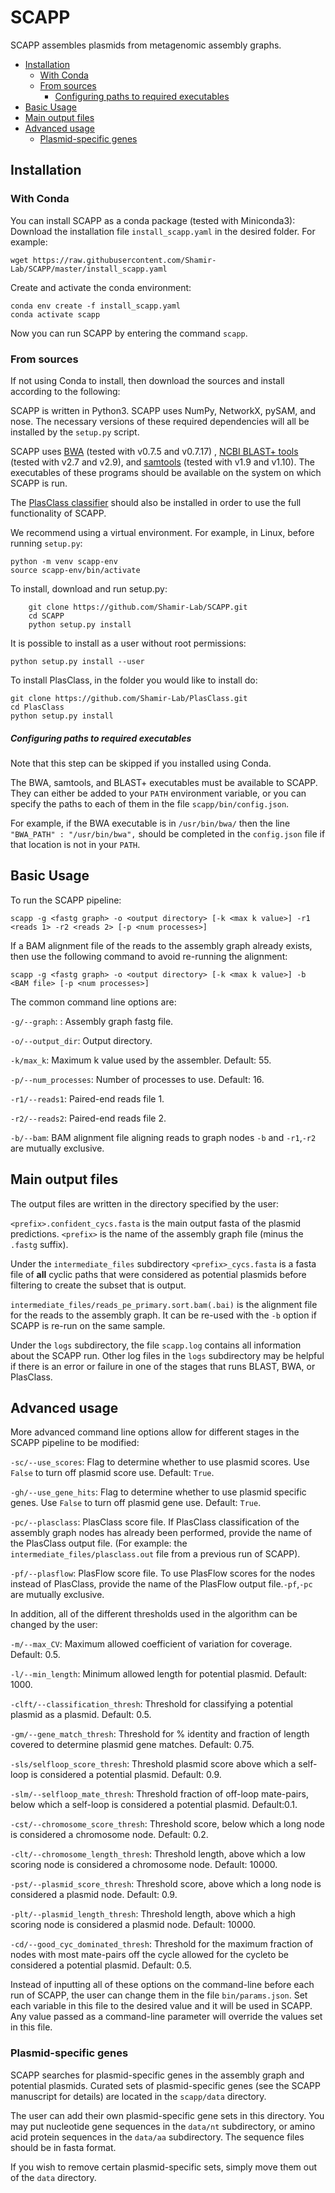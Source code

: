 # SCAPP

SCAPP assembles plasmids from metagenomic assembly graphs.

- [Installation](#installation)
  * [With Conda](#with-conda)
  * [From sources](#from-sources)
      - [Configuring paths to required executables](#configuring-paths-to-required-executables)
- [Basic Usage](#basic-usage)
- [Main output files](#main-output-files)
- [Advanced usage](#advanced-usage)
  * [Plasmid-specific genes](#plasmid-specific-genes)

## Installation

### With Conda

You can install SCAPP as a conda package (tested with Miniconda3):
Download the installation file `install_scapp.yaml` in the desired folder. For example:
````
wget https://raw.githubusercontent.com/Shamir-Lab/SCAPP/master/install_scapp.yaml
````

Create and activate the conda environment:
```
conda env create -f install_scapp.yaml
conda activate scapp
```

Now you can run SCAPP by entering the command `scapp`.

### From sources
If not using Conda to install, then download the sources and install according to the following:

SCAPP is written in Python3. SCAPP uses NumPy, NetworkX, pySAM, and nose. The necessary versions of these required dependencies will all be installed by the `setup.py` script.

SCAPP uses [BWA](https://github.com/lh3/bwa) (tested with v0.7.5 and v0.7.17) , [NCBI BLAST+ tools](https://blast.ncbi.nlm.nih.gov/Blast.cgi?CMD=Web&PAGE_TYPE=BlastDocs&DOC_TYPE=Download) (tested with v2.7 and v2.9), and [samtools](https://github.com/samtools/samtools) (tested with v1.9 and v1.10). The executables of these programs should be available on the system on which SCAPP is run.

The [PlasClass classifier](https://github.com/Shamir-Lab/PlasClass) should also be installed in order to use the full functionality of SCAPP.

We recommend using a virtual environment. For example, in Linux, before running `setup.py`:
```
python -m venv scapp-env
source scapp-env/bin/activate
```
To install, download and run setup.py:
```
    git clone https://github.com/Shamir-Lab/SCAPP.git
    cd SCAPP
    python setup.py install
```
It is possible to install as a user without root permissions:
```
python setup.py install --user
```

To install PlasClass, in the folder you would like to install do:
```
git clone https://github.com/Shamir-Lab/PlasClass.git
cd PlasClass
python setup.py install
```

##### Configuring paths to required executables
Note that this step can be skipped if you installed using Conda.

The BWA, samtools, and BLAST+ executables must be available to SCAPP. They can either be added to your `PATH` environment variable, or you can specify the paths to each of them in the file `scapp/bin/config.json`.

For example, if the BWA executable is in `/usr/bin/bwa/` then the line `"BWA_PATH" : "/usr/bin/bwa",` should be completed in the `config.json` file if that location is not in your `PATH`.

## Basic Usage
To run the SCAPP pipeline: 
```
scapp -g <fastg graph> -o <output directory> [-k <max k value>] -r1 <reads 1> -r2 <reads 2> [-p <num processes>]
```
If a BAM alignment file of the reads to the assembly graph already exists, then use the following command to avoid re-running the alignment:
```
scapp -g <fastg graph> -o <output directory> [-k <max k value>] -b <BAM file> [-p <num processes>]
```
The common command line options are:

`-g/--graph`: : Assembly graph fastg file.

`-o/--output_dir`: Output directory.

`-k/max_k`: Maximum k value used by the assembler. Default: 55.

`-p/--num_processes`: Number of processes to use. Default: 16.

`-r1/--reads1`: Paired-end reads file 1.

`-r2/--reads2`: Paired-end reads file 2.

`-b/--bam`: BAM alignment file aligning reads to graph nodes `-b` and `-r1`,`-r2` are mutually exclusive.

## Main output files
The output files are written in the directory specified by the user:

`<prefix>.confident_cycs.fasta` is the main output fasta of the plasmid predictions. `<prefix>` is the name of the assembly graph file (minus the `.fastg` suffix).

Under the `intermediate_files` subdirectory `<prefix>_cycs.fasta` is a fasta file of **all** cyclic paths that were considered as potential plasmids before filtering to create the subset that is output.

`intermediate_files/reads_pe_primary.sort.bam(.bai)` is the alignment file for the reads to the assembly graph. It can be re-used with the `-b` option if SCAPP is re-run on the same sample.

Under the `logs` subdirectory, the file `scapp.log` contains all information about the SCAPP run. Other log files in the `logs` subdirectory may be helpful if there is an error or failure in one of the stages that runs BLAST, BWA, or PlasClass.

## Advanced usage
More advanced command line options allow for different stages in the SCAPP pipeline to be modified:

`-sc/--use_scores`: Flag to determine whether to use plasmid scores. Use `False` to turn off plasmid score use. Default: `True`.

`-gh/--use_gene_hits`: Flag to determine whether to use plasmid specific genes. Use `False` to turn off plasmid gene use. Default: `True`.

`-pc/--plasclass`: PlasClass score file. If PlasClass classification of the assembly graph nodes has already been performed, provide the name of the PlasClass output file. (For example: the `intermediate_files/plasclass.out` file from a previous run of SCAPP).

`-pf/--plasflow`: PlasFlow score file. To use PlasFlow scores for the nodes instead of PlasClass, provide the name of the PlasFlow output file.`-pf`,`-pc` are mutually exclusive.

In addition, all of the different thresholds used in the algorithm can be changed by the user:

`-m/--max_CV`: Maximum allowed coefficient of variation for coverage. Default: 0.5.

`-l/--min_length`: Minimum allowed length for potential plasmid. Default: 1000.

`-clft/--classification_thresh`: Threshold for classifying a potential plasmid as a plasmid. Default: 0.5.

`-gm/--gene_match_thresh`: Threshold for % identity and fraction of length covered to determine plasmid gene matches. Default: 0.75.

`-sls/selfloop_score_thresh`: Threshold plasmid score above which a self-loop is considered a potential plasmid. Default: 0.9.

`-slm/--selfloop_mate_thresh`: Threshold fraction of off-loop mate-pairs, below which a self-loop is considered a potential plasmid. Default:0.1.

`-cst/--chromosome_score_thresh`: Threshold score, below which a long node is considered a chromosome node. Default: 0.2.

`-clt/--chromosome_length_thresh`: Threshold length, above which a low scoring node is considered a chromosome node. Default: 10000.

`-pst/--plasmid_score_thresh`: Threshold score, above which a long node is considered a plasmid node. Default: 0.9.

`-plt/--plasmid_length_thresh`: Threshold length, above which a high scoring node is considered a plasmid node. Default: 10000.

`-cd/--good_cyc_dominated_thresh`: Threshold for the maximum fraction of nodes with most mate-pairs off the cycle allowed for the cycleto be considered a potential plasmid. Default: 0.5.

Instead of inputting all of these options on the command-line before each run of SCAPP, the user can change them in the file `bin/params.json`. Set each variable in this file to the desired value and it will be used in SCAPP. Any value passed as a command-line parameter will override the values set in this file.

### Plasmid-specific genes

SCAPP searches for plasmid-specific genes in the assembly graph and potential plasmids. Curated sets of plasmid-specific genes (see the SCAPP manuscript for details) are located in the `scapp/data` directory.

The user can add their own plasmid-specific gene sets in this directory. You may put nucleotide gene sequences in the `data/nt` subdirectory, or amino acid protein sequences in the `data/aa` subdirectory. The sequence files should be in fasta format.

If you wish to remove certain plasmid-specific sets, simply move them out of the `data` directory.


